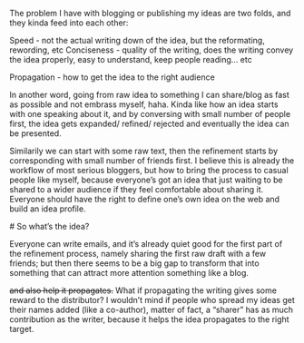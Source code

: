 <p>The problem I have with blogging or publishing my ideas are two folds, and they kinda feed into each other:</p>
<p>Speed - not the actual writing down of the idea, but the reformating, rewording, etc
Conciseness - quality of the writing, does the writing convey the idea properly, easy to understand, keep people reading… etc</p><p>Propagation - how to get the idea to the right audience<br></p>
<p>In another word, going from raw idea to something I can share/blog as fast as possible and not embrass myself, haha.
Kinda like how an idea starts with one speaking about it, and by conversing with small number of people first, the idea gets expanded/ refined/ rejected and eventually the idea can be presented.</p>
<p>Similarily we can start with some raw text, then the refinement starts by corresponding with small number of friends first.
I believe this is already the workflow of most serious bloggers, but how to bring the process to casual people like myself, because everyone’s got an idea that just waiting to be shared to a wider audience if they feel comfortable about sharing it. Everyone should have the right to define one’s own idea on the web and build an idea profile.</p>
# So what’s the idea?
<p>Everyone can write emails, and it’s already quiet good for the first part of the refinement process, namely sharing the first raw draft with a few friends; but then there seems to be a big gap to transform that into something that can attract more attention something like a blog.</p>
<p><del>and also help it propagates.</del>
What if propagating the writing gives some reward to the distributor? I wouldn’t mind if people who spread my ideas get their names added (like a co-author), matter of fact, a “sharer” has as much contribution as the writer, because it helps the idea propagates to the right target.</p>
